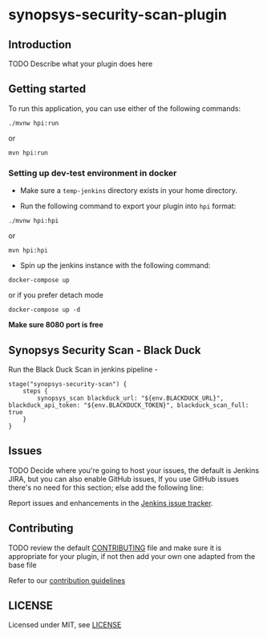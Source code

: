 # synopsys-security-scan-plugin

## Introduction

TODO Describe what your plugin does here

## Getting started

To run this application, you can use either of the following commands:


```
./mvnw hpi:run
```

or

```
mvn hpi:run
```

### Setting up dev-test environment in docker

*  Make sure a `temp-jenkins` directory exists in your home directory.


* Run the following command to export your plugin into `hpi` format:
```
./mvnw hpi:hpi
```

or

```
mvn hpi:hpi
```

* Spin up the jenkins instance with the following command:

```
docker-compose up
```
or if you prefer detach mode
```
docker-compose up -d
```


**Make sure 8080 port is free**

## Synopsys Security Scan - Black Duck
Run the Black Duck Scan in jenkins pipeline - 
```
stage("synopsys-security-scan") {
    steps {
        synopsys_scan blackduck_url: "${env.BLACKDUCK_URL}", blackduck_api_token: "${env.BLACKDUCK_TOKEN}", blackduck_scan_full: true
    }
}
```

## Issues

TODO Decide where you're going to host your issues, the default is Jenkins JIRA, but you can also enable GitHub issues,
If you use GitHub issues there's no need for this section; else add the following line:

Report issues and enhancements in the [Jenkins issue tracker](https://issues.jenkins.io/).

## Contributing

TODO review the default [CONTRIBUTING](https://github.com/jenkinsci/.github/blob/master/CONTRIBUTING.md) file and make sure it is appropriate for your plugin, if not then add your own one adapted from the base file

Refer to our [contribution guidelines](https://github.com/jenkinsci/.github/blob/master/CONTRIBUTING.md)

## LICENSE

Licensed under MIT, see [LICENSE](LICENSE.md)

